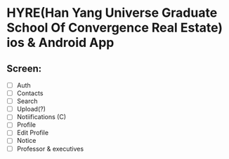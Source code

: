 # HYRE(Han Yang Universe Graduate School Of Convergence Real Estate) ios & Android App

## Screen:

- [ ] Auth
- [ ] Contacts
- [ ] Search
- [ ] Upload(?)
- [ ] Notiifications (C)
- [ ] Profile
- [ ] Edit Profile
- [ ] Notice
- [ ] Professor & executives
